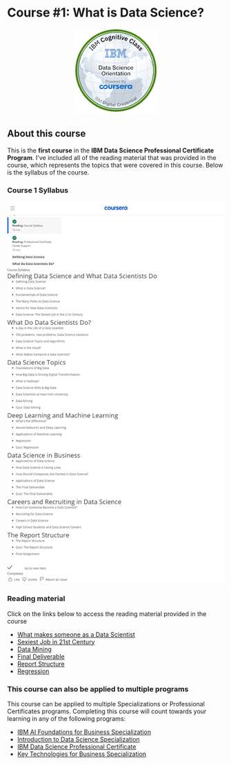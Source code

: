 # Course #1: What is Data Science?

<p align="center">
<img src= "https://github.com/collinbashore/IBM-Data-Science-Professional-Certificate/blob/main/01%20-%20What%20is%20Data%20Science/data-science-orientation.png">

</p>

## About this course
This is the **first course** in the **IBM Data Science Professional Certificate Program**. I've included all of the reading material that was provided in the course, which represents the topics that were covered in this course. Below is the syllabus of the course.

### Course 1 Syllabus

![Course 1 Syllabus](https://github.com/collinbashore/IBM-Data-Science-Professional-Certificate/blob/main/01%20-%20What%20is%20Data%20Science/Course%201%20Syllabus.jpg)

### Reading material
Click on the links below to access the reading material provided in the course
- [What makes someone as a Data Scientist](https://github.com/collinbashore/IBM-Data-Science-Professional-Certificate/blob/main/01%20-%20What%20is%20Data%20Science/What%20makes%20someone%20as%20a%20Data%20Scientist.jpg)
- [Sexiest Job in 21st Century](https://github.com/collinbashore/IBM-Data-Science-Professional-Certificate/blob/main/01%20-%20What%20is%20Data%20Science/Sexist%20Job%20in%2021st%20Century.jpg)
- [Data Mining](https://github.com/collinbashore/IBM-Data-Science-Professional-Certificate/blob/main/01%20-%20What%20is%20Data%20Science/Data%20Mining.jpg)
- [Final Deliverable](https://github.com/collinbashore/IBM-Data-Science-Professional-Certificate/blob/main/01%20-%20What%20is%20Data%20Science/Final%20Deliverable.jpg)
- [Report Structure](https://github.com/collinbashore/IBM-Data-Science-Professional-Certificate/blob/main/01%20-%20What%20is%20Data%20Science/Report%20Structure.jpg)
- [Regression](https://github.com/collinbashore/IBM-Data-Science-Professional-Certificate/blob/main/01%20-%20What%20is%20Data%20Science/Regression.jpg)

### This course can also be applied to multiple programs

This course can be applied to multiple Specializations or Professional Certificates programs. Completing this course will count towards your learning in any of the following programs:

- [IBM AI Foundations for Business Specialization](https://www.coursera.org/specializations/ibm-ai-foundations-for-business)
- [Introduction to Data Science Specialization](https://www.coursera.org/specializations/introduction-data-science)
- [IBM Data Science Professional Certificate](https://www.coursera.org/specializations/ibm-data-science)
- [Key Technologies for Business Specialization](https://www.coursera.org/specializations/key-technologies-for-business)
